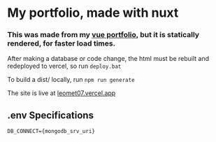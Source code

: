 # My portfolio, made with nuxt

### This was made from my [vue portfolio](https://github.com/leomet07/vue-portfolio), but it is statically rendered, for faster load times.

After making a database or code change, the html must be rebuilt and redeployed to vercel, so run `deploy.bat`

To build a dist/ locally, run `npm run generate`

The site is live at [leomet07.vercel.app](https://leomet07.vercel.app)
## .env Specifications

`DB_CONNECT={mongodb_srv_uri}`
